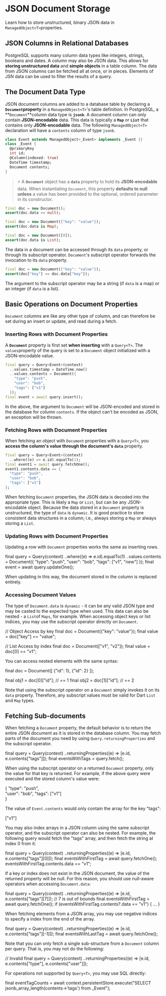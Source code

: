 
# JSON Document Storage

Learn how to store unstructured, binary JSON data in  `ManagedObject<T>`properties.

## JSON Columns in Relational Databases

PostgreSQL supports many column data types like integers, strings, booleans and dates. A column may also be JSON data. This allows for **storing unstructured data** and **simple objects** in a table column. The data from JSON columns can be fetched all at once, or in pieces. Elements of JSN data can be used to filter the results of a query.

## The Document Data Type

JSON document columns are added to a database table by declaring a  **`Document`property** in a  `ManagedObject<T>`'s table definition. In PostgreSQL, a  **`Document`**column data type is  **`jsonb`**. A document column can only contain **JSON-encodable** data. This data is typically a  **`Map`**  or  **`List`**  that contains only **JSON-encodable** data. The following  `ManagedObject<T>`  declaration will have a  `contents`  column of type  `jsonb`.
```dart
class Event extends ManagedObject<_Event> implements _Event {}
class _Event {
  @primaryKey
  int id;
  @Column(indexed: true)
  DateTime timestamp;
  Document contents;
}
```

> ⚡ A  **`Document`**  object has a  **`data`**  property to hold its **JSON-encodable** data. When instantiating  `Document`, this property **defaults to null unless** a value has been provided to the optional, ordered parameter in its constructor.
```dart
final doc = new Document();
assert(doc.data == null);

final doc = new Document({"key": "value"});
assert(doc.data is Map);

final doc = new Document([0]);
assert(doc.data is List);
```
The data in a document can be accessed through its  `data`  property, or through its subscript operator.  `Document`'s subscript operator forwards the invocation to its  `data`  property.
```dart
final doc = new Document({"key": "value"});
assert(doc["key"] == doc.data["key"]);
```
The argument to the subscript operator may be a string (if  `data`  is a map) or an integer (if  `data`  is a list).

## Basic Operations on Document Properties

`Document`  columns are like any other type of column, and can therefore be set during an insert or update, and read during a fetch.

### Inserting Rows with Document Properties

A  **`Document`**  property is first set **when inserting** with a  `Query<T>`. The  `values`property of the query is set to a  `Document`  object initialized with a JSON-encodable value.
```dart
final query = Query<Event>(context)
  ..values.timestamp = DateTime.now()
  ..values.contents = Document({
    "type": "push",
    "user": "bob",
    "tags": ["v1"]
  });
final event = await query.insert();  
```
In the above, the argument to  `Document`  will be JSON-encoded and stored in the database for column  `contents`. If the object can't be encoded as JSON, an exception will be thrown.

### Fetching Rows with Document Properties

When fetching an object with  `Document`  properties with a  `Query<T>`, you **access the column's value through the document's  `data`**  property.
```dart
final query = Query<Event>(context)
  ..where((e) => e.id).equalTo(1);
final event1 = await query.fetchOne();
event1.contents.data == {
  "type": "push",
  "user": "bob",
  "tags": ["v1"]
};
```
When fetching  `Document`  properties, the JSON data is decoded into the appropriate type. This is likely a  `Map`  or  `List`, but can be any JSON-encodable object. Because the data stored in a  `Document`  property is unstructured, the type of  `data`  is  `dynamic`. It is good practice to store consistent data structures in a column; i.e., always storing a  `Map`  or always storing a  `List`.

### Updating Rows with Document Properties

Updating a row with  `Document`  properties works the same as inserting rows.

final query = Query<Event>(context)
  ..where((e) => e.id).equalTo(1)
  ..values.contents = Document({
    "type": "push",
    "user": "bob",
    "tags": ["v1", "new"]
  });
final event = await query.updateOne();  

When updating in this way, the document stored in the column is replaced entirely.

### Accessing Document Values

The type of  `Document.data`  is  `dynamic`  - it can be any valid JSON type and may be casted to the expected type when used. This data can also be nested - a  `List`of  `Maps`, for example. When accessing object keys or list indices, you may use the subscript operator directly on  `Document`.

// Object Access by key
final doc = Document({"key": "value"});
final value = doc["key"] == "value";

// List Access by index
final doc = Document(["v1", "v2"]);
final value = doc[0] == "v1";

You can access nested elements with the same syntax:

final doc = Document([
  {"id": 1},
  {"id": 2}
]);

final obj1 = doc[0]["id"]; // == 1
final obj2 = doc[1]["id"]; // == 2

Note that using the subscript operator on a  `Document`  simply invokes it on its  `data`  property. Therefore, any subscript values must be valid for Dart  `List`  and  `Map`  types.

## Fetching Sub-documents

When fetching a  `Document`  property, the default behavior is to return the entire JSON document as it is stored in the database column. You may fetch parts of the document you need by using  `Query.returningProperties`  and the subscript operator.

final query = Query<Event>(context)
  ..returningProperties((e) => [e.id, e.contents["tags"]]);
final eventsWithTags = query.fetch();

When using the subscript operator on a returned  `Document`  property, only the value for that key is returned. For example, if the above query were executed and the stored column's value were:

{
  "type": "push",  
  "user": "bob",
  "tags": ["v1"]  
}

The value of  `Event.contents`  would only contain the array for the key "tags":

["v1"]

You may also index arrays in a JSON column using the same subscript operator, and the subscript operator can also be nested. For example, the following query would fetch the "tags" array, and then fetch the string at index 0 from it:

final query = Query<Event>(context)
  ..returningProperties((e) => [e.id, e.contents["tags"][0]]);
final eventsWithFirstTag = await query.fetchOne();
eventsWithFirstTag.contents.data == "v1";

If a key or index does not exist in the JSON document, the value of the returned property will be null. For this reason, you should use null-aware operators when accessing  `Document.data`:

final query = Query<Event>(context)
  ..returningProperties((e) => [e.id, e.contents["tags"][7]]); // 7 is out of bounds
final eventsWithFirstTag = await query.fetchOne();
if (eventsWithFirstTag.contents?.data == "v1") {
  ...
}

When fetching elements from a JSON array, you may use negative indices to specify a index from the end of the array.

final query = Query<Event>(context)
  ..returningProperties((e) => [e.id, e.contents["tags"][-1]]);
final eventsWithLastTag = await query.fetchOne();

Note that you can only fetch a single sub-structure from a  `Document`  column per query. That is, you may not do the following:

// Invalid
final query = Query<Event>(context)
  ..returningProperties((e) => [e.id, e.contents["type"], e.contents["user"]]);

For operations not supported by  `Query<T>`, you may use SQL directly:

final eventTagCounts = await context.persistentStore.execute("SELECT jsonb_array_length(contents->'tags') from _Event");













<!--stackedit_data:
eyJoaXN0b3J5IjpbMTMxODEwMDM3OSw0OTEwNzA3ODFdfQ==
-->